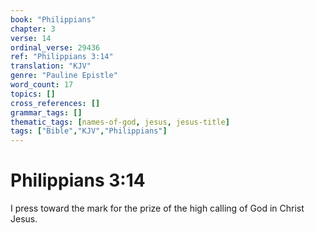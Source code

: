 ```yaml
---
book: "Philippians"
chapter: 3
verse: 14
ordinal_verse: 29436
ref: "Philippians 3:14"
translation: "KJV"
genre: "Pauline Epistle"
word_count: 17
topics: []
cross_references: []
grammar_tags: []
thematic_tags: [names-of-god, jesus, jesus-title]
tags: ["Bible","KJV","Philippians"]
---
```


# Philippians 3:14

I press toward the mark for the prize of the high calling of God in Christ Jesus.
